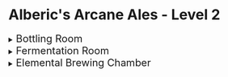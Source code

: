 # Alberic's Arcane Ales -  Level 2

<details>
<summary><span style="font-size:20px;">Bottling Room</span></summary>

Upon descending the staircase from Alberic's study, the party enters the Bottling Room. This room is where the magical brews of Alberic's Arcane Ales are prepared for distribution, featuring medieval technology enhanced with magic.

![Bottling Room](./images/level_2/bottling_room.png)

## Inhabitants of the Bottling Room

<details>
<summary>Bottle Golems</summary>

Small constructs made from leftover bottles and brewery waste, animated by the residual magic of the room.

- **AC:** 13
- **HP:** 10 (2d6+3)
- **Speed:** 30 ft.
- **Attacks:** Projectile (Bottle Throw) +3 to hit, range 20/60 ft., one target. **Hit:** 4 (1d4+2) piercing damage.
- **Special Abilities:** Shatter on Impact - Upon hitting a target or missing with a throw, the Bottle Golem shatters, potentially causing 1 (1d2) piercing damage to nearby creatures.

![Bottle Golems](./images/level_2/bottling_golem.png)

</details>

<details>
<summary>Ale Elementals</summary>

Sentient beings formed from spilled magical brews, with bodies made entirely of sloshing ale.

- **AC:** 8
- **HP:** 18 (4d8)
- **Speed:** 20 ft., swim 30 ft.
- **Attacks:** `Ale Soak` +3 to hit, reach 5 ft., one target. **Hit:** 5 (1d6+2) bludgeoning damage, and the target is soaked in ale, causing disadvantage on its next attack roll due to slippery hands.
`Bottle throw`: +3 to hit, 1d4 +3 damage
- **Special Abilities:** Summon Barrel - Can enter and animate a barrel of ale, turning a barrel into a barrel brawler.

![Ale Elementals](./images/level_2/ale_elemental.png)

</details>
</details>


<details>
<summary><span style="font-size:20px;">Fermentation Room</span></summary>

Upon descending from Alberic's study, the party enters the vast Fermenting Room. This area is essential for the transformation of wort into magical brews, with large fermentation tanks powered by both magic and medieval technology.

![Fermenting Room](./images/level_2/fermentation_room.png)

## Inhabitants of the Fermenting Room

<details>
<summary>Yeast Beast</summary>

A unique creature found within the storeroom, the Yeast Beast acts as a guardian of the brewing ingredients. It appears as a sentient, animated mass of yeast and brewing ingredients, with a constantly shifting form. While whimsical in appearance, it can pose a challenge to those who threaten the storeroom's contents.

- **AC:** 8
- **HP:** 22 (5d8)
- **Speed:** 15 ft.
- **Attack:** Engulf. **Hit:** Engulfs a target within 5 ft., dealing 5 (2d4) bludgeoning damage and potentially trapping smaller creatures inside its mass.
- **Special:** Upon defeat, the Yeast Beast releases a cloud of intoxicating yeast, requiring a DC 10 Constitution saving throw to avoid becoming poisoned for 1 hour.

![Yeast Beast](./images/level_2/yeast_beast.png)

</details>

<details>
<summary>Hop Horrors</summary>

Mutated from magical hops, these vine-like creatures attack with entangling appendages and emit a pungent aroma.

- **AC:** 13
- **HP:** 22 (4d8+4)
- **Speed:** 30 ft., climb 20 ft.
- **Attacks:** 
  - **Vine Lash:** +4 to hit, reach 10 ft., one target. **Hit:** 6 (1d6+3) slashing damage, and the target must succeed on a DC 12 Strength saving throw or be restrained.
- **Special Abilities:** 
  - **Hop Scent:** The pungent smell may cause nausea, requiring a DC 12 Constitution saving throw to resist being poisoned for 1 minute.

![Hop Horrors](./images/level_2/hop_horrors.png)

</details>

</details>

<details>
<summary><span style="font-size:20px;">Elemental Brewing Chamber</span></summary>

The Elemental Brewing Chamber is the heart of the brewery's magical operations. Huge vats of brewing liquid float in the air, encircled by glowing elemental runes. At the center, an obsessed Alberic, merged with elemental spirits, channels his arcane energy into the brewing process using the `Lunarbloom Mystic Hops`

![Elemental Brewing Chamber](./images/level_2/elemental_brewing_chamber.png)
![alberic](./images/level_2/alberic.png)

## Alberic - Elemental Wizard

**Stats:**
- **AC:** 12 (15 with *Mage Armor* activated)
- **HP:** 38 (7d8+7)
- **Speed:** 30 ft.
- **Spellcasting Ability:** Intelligence (spell save DC 13, +5 to hit with spell attacks)
- **Spell Slots:** 3rd level (2 slots), 2nd level (2 slots), 1st level (3 slots)

**Spells Known:**
- **Cantrips (at will):** *Light*, *Mending*, *Message*, *Prestidigitation*
- **1st level:** *Mage Armor* (automatically activated), *Shield*, *Summon Elemental Minion* (custom spell, summons a small elemental to assist in combat)
- **2nd level:** *Misty Step*, *Summon Elemental Minion* (enhanced version, can summon two minions or one of a stronger variety)
- **3rd level:** *Counterspell*, *Summon Elemental Ally* (a more powerful summoning spell that brings forth a medium-sized elemental or several smaller ones to fight)

**Abilities:**
- **Elemental Adept:** Alberic has mastered the art of elemental magic, granting him resistance to fire, cold, and lightning damage.
- **Brewmaster's Command:** Alberic can imbue his elemental summons with properties of his brews, granting them unique abilities (e.g., a hop-infused fire elemental might leave a trail of intoxicating vapor).


</details>